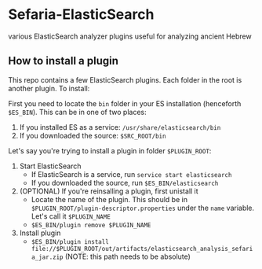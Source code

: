 # Sefaria-ElasticSearch
various ElasticSearch analyzer plugins useful for analyzing ancient Hebrew

## How to install a plugin
This repo contains a few ElasticSearch plugins. Each folder in the root is another plugin.
To install:

First you need to locate the `bin` folder in your ES installation (henceforth `$ES_BIN`). This can be in one of two places:

1. If you installed ES as a service: `/usr/share/elasticsearch/bin`
2. If you downloaded the source: `$SRC_ROOT/bin`

Let's say you're trying to install a plugin in folder `$PLUGIN_ROOT`:

1. Start ElasticSearch
   - If ElasticSearch is a service, run `service start elasticsearch`
   - If you downloaded the source, run `$ES_BIN/elasticsearch`
2. (OPTIONAL) If you're reinsalling a plugin, first unistall it
   - Locate the name of the plugin. This should be in `$PLUGIN_ROOT/plugin-descriptor.properties` under the `name` variable. Let's call it `$PLUGIN_NAME`
   - `$ES_BIN/plugin remove $PLUGIN_NAME`
3. Install plugin
   - `$ES_BIN/plugin install file://$PLUGIN_ROOT/out/artifacts/elasticsearch_analysis_sefaria_jar.zip` (NOTE: this path needs to be absolute)
   
   
   

